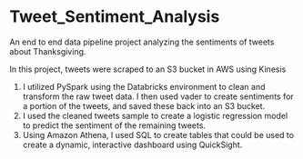 # Tweet_Sentiment_Analysis
An end to end data pipeline project analyzing the sentiments of tweets about Thanksgiving.

In this project, tweets were scraped to an S3 bucket in AWS using Kinesis

1. I utilized PySpark using the Databricks environment to clean and transform the raw tweet data. I then used vader to create sentiments for a portion of the tweets, and saved these back into an S3 bucket.
2. I used the cleaned tweets sample to create a logistic regression model to predict the sentiment of the remaining tweets.
3. Using Amazon Athena, I used SQL to create tables that could be used to create a dynamic, interactive dashboard using QuickSight.

